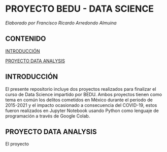 # PROYECTO BEDU - DATA SCIENCE
*Elaborado por Francisco Ricardo Arredondo Almuina*

## CONTENIDO

[INTRODUCCIÓN](#INTRODUCCIÓN)

[PROYECTO DATA ANALYSIS](#PROYECTO-DATA-ANALYSIS)

## INTRODUCCIÓN
El presente repositorio incluye dos proyectos realizados para finalizar el curso de Data Science impartido por BEDU. Ambos proyectos tienen como tema en común los delitos cometidos en México durante el periodo de 2015-2021 y el impacto ocasionado a consecuencia del COVID-19, estos fueron realizados en Jupyter Notebook usando Python como lenguaje de programación a través de Google Colab. 

## PROYECTO DATA ANALYSIS
El proyecto
